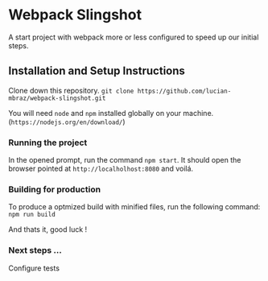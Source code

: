 # Webpack Slingshot

A start project with webpack more or less configured to speed up our initial steps.

## Installation and Setup Instructions

Clone down this repository. `git clone https://github.com/lucian-mbraz/webpack-slingshot.git`

You will need `node` and `npm` installed globally on your machine. (`https://nodejs.org/en/download/`)

### Running the project

In the opened prompt, run the command `npm start`. It should open the browser pointed at `http://localholhost:8080` and voilá.

### Building for production

To produce a optmized build with minified files, run the following command: `npm run build`

And thats it, good luck !

### Next steps ...

Configure tests